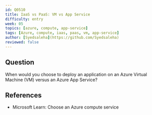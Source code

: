 ```yaml
---
id: Q0510
title: IaaS vs PaaS: VM vs App Service
difficulty: entry
week: 05
topics: [azure, compute, app-service]
tags: [Azure, compute, iaas, paas, vm, app-service]
author: [Syedsaleha](https://github.com/Syedsaleha) 
reviewed: false
---
```


## Question

When would you choose to deploy an application on an Azure Virtual Machine (VM) versus an Azure App Service?

## References

- Microsoft Learn: Choose an Azure compute service
